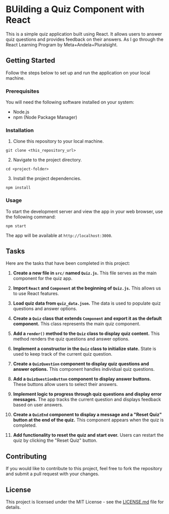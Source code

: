 # BUilding a Quiz Component with React

This is a simple quiz application built using React. It allows users to answer quiz questions and provides feedback on their answers. As I go through the React Learning Program by Meta+Andela+Pluralsight.

## Getting Started

Follow the steps below to set up and run the application on your local machine.

### Prerequisites

You will need the following software installed on your system:

- Node.js
- npm (Node Package Manager)

### Installation

1. Clone this repository to your local machine.

```
git clone <this_repository_url>
```

2. Navigate to the project directory.

```
cd <project-folder>
```

3. Install the project dependencies.

```
npm install
```

### Usage

To start the development server and view the app in your web browser, use the following command:

```
npm start
```

The app will be available at `http://localhost:3000`.

## Tasks

Here are the tasks that have been completed in this project:

1. **Create a new file in `src/` named `Quiz.js`.** This file serves as the main component for the quiz app.

2. **Import `React` and `Component` at the beginning of `Quiz.js`.** This allows us to use React features.

3. **Load quiz data from `quiz_data.json`.** The data is used to populate quiz questions and answer options.

4. **Create a `Quiz` class that extends `Component` and export it as the default component.** This class represents the main quiz component.

5. **Add a `render()` method to the `Quiz` class to display quiz content.** This method renders the quiz questions and answer options.

6. **Implement a constructor in the `Quiz` class to initialize state.** State is used to keep track of the current quiz question.

7. **Create a `QuizQuestion` component to display quiz questions and answer options.** This component handles individual quiz questions.

8. **Add a `QuizQuestionButton` component to display answer buttons.** These buttons allow users to select their answers.

9. **Implement logic to progress through quiz questions and display error messages.** The app tracks the current question and displays feedback based on user answers.

10. **Create a `QuizEnd` component to display a message and a "Reset Quiz" button at the end of the quiz.** This component appears when the quiz is completed.

11. **Add functionality to reset the quiz and start over.** Users can restart the quiz by clicking the "Reset Quiz" button.

## Contributing

If you would like to contribute to this project, feel free to fork the repository and submit a pull request with your changes.

## License

This project is licensed under the MIT License - see the [LICENSE.md](LICENSE.md) file for details.
